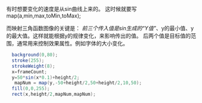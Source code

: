 有时想要变化的速度是从sin曲线上来的。
这时候就要写map(a,min,max,toMin,toMax);

而映射三角函数图像的关键是：
*前三个传入值是sin生成的“Y值”*、y的最小值、y的最大值。这样就能根据y的规律变化，来影响传出的值。
后两个值是目标值的范围，通常用来控制效果属性。例如字体的大小变化。

```java
  background(0,80);
  stroke(255);
  strokeWeight(8);
  x=frameCount;
  y=50*sin(x*0.1)+height/2;
   mapNum = map(y,-50+height/2,50+height/2,10,50);
  fill(0,0,255);
  rect(x,height/2,mapNum,mapNum);
```